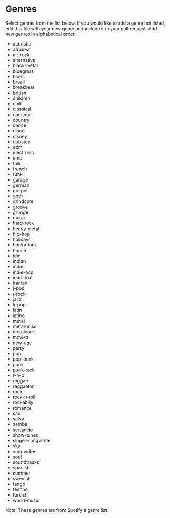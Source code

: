 # Genres

Select genres from the list below. If you would like to add a genre not listed, edit this file with your new genre and include it in your pull request. Add new genres in alphabetical order. 

* acoustic
* afrobeat
* alt-rock
* alternative
* black-metal
* bluegrass
* blues
* brazil
* breakbeat
* british
* children
* chill
* classical
* comedy
* country
* dance
* disco
* disney
* dubstep
* edm
* electronic
* emo
* folk
* french
* funk
* garage
* german
* gospel
* goth
* grindcore
* groove
* grunge
* guitar
* hard-rock
* heavy-metal
* hip-hop
* holidays
* honky-tonk
* house
* idm
* indian
* indie
* indie-pop
* industrial
* iranian
* j-pop
* j-rock
* jazz
* k-pop
* latin
* latino
* metal
* metal-misc
* metalcore
* movies
* new-age
* party
* pop
* pop-punk
* punk
* punk-rock
* r-n-b
* reggae
* reggaeton
* rock
* rock-n-roll
* rockabilly
* romance
* sad
* salsa
* samba
* sertanejo
* show-tunes
* singer-songwriter
* ska
* songwriter
* soul
* soundtracks
* spanish
* summer
* swedish
* tango
* techno
* turkish
* world-music

Note: These genres are from Spotify's genre list.
